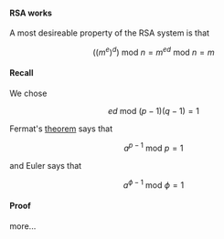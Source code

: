 <script type="text/javascript" async 
src="/Users/telliott_admin/MathJax/MathJax.js?
config=TeX-MML-AM_CHTML"></script>

#### RSA works

A most desireable property of the RSA system is that

$$((m^e)^d) \text{ mod } n = m^{ed} \text{ mod } n = m$$

#### Recall
   
We chose

$$ed \text{ mod } (p-1)(q-1) = 1$$
    
Fermat's [theorem](fermat.md) says that 

$$a^{p-1} \text{ mod } p = 1$$

and Euler says that

$$a^{\phi-1} \text{ mod } \phi = 1$$


#### Proof

more...